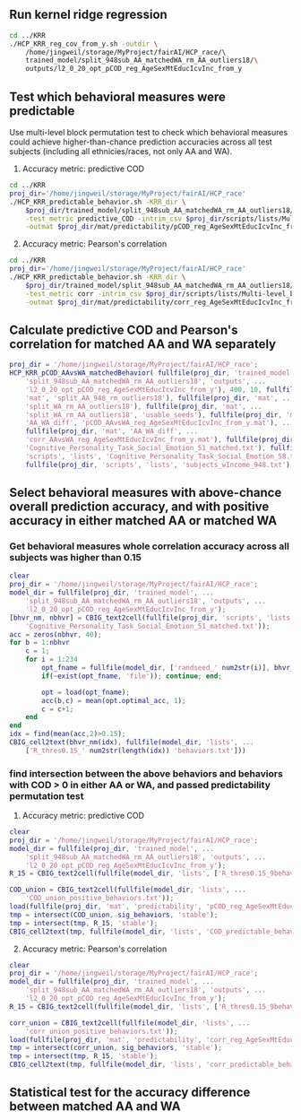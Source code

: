 ## Run kernel ridge regression

```bash
cd ../KRR
./HCP_KRR_reg_cov_from_y.sh -outdir \
    /home/jingweil/storage/MyProject/fairAI/HCP_race/\ 
    trained_model/split_948sub_AA_matchedWA_rm_AA_outliers18/\
    outputs/l2_0_20_opt_pCOD_reg_AgeSexMtEducIcvInc_from_y
```

## Test which behavioral measures were predictable

Use multi-level block permutation test to check which behavioral measures could achieve higher-than-chance prediction accuracies across all test subjects (including all ethnicies/races, not only AA and WA).

1. Accuracy metric: predictive COD

```bash
cd ../KRR
proj_dir='/home/jingweil/storage/MyProject/fairAI/HCP_race'
./HCP_KRR_predictable_behavior.sh -KRR_dir \
    $proj_dir/trained_model/split_948sub_AA_matchedWA_rm_AA_outliers18/outputs/l2_0_20_opt_pCOD_reg_AgeSexMtEducIcvInc_from_y \
    -test_metric predictive_COD -intrim_csv $proj_dir/scripts/lists/Multi-level_block_perm_948.csv \
    -outmat $proj_dir/mat/predictability/pCOD_reg_AgeSexMtEducIcvInc_from_y.mat
```

2. Accuracy metric: Pearson's correlation

```bash
cd ../KRR
proj_dir='/home/jingweil/storage/MyProject/fairAI/HCP_race'
./HCP_KRR_predictable_behavior.sh -KRR_dir \
    $proj_dir/trained_model/split_948sub_AA_matchedWA_rm_AA_outliers18/outputs/l2_0_20_opt_pCOD_reg_AgeSexMtEducIcvInc_from_y \
    -test_metric corr -intrim_csv $proj_dir/scripts/lists/Multi-level_block_perm_948.csv \
    -outmat $proj_dir/mat/predictability/corr_reg_AgeSexMtEducIcvInc_from_y.mat
```

## Calculate predictive COD and Pearson's correlation for matched AA and WA separately

```matlab
proj_dir = '/home/jingweil/storage/MyProject/fairAI/HCP_race';
HCP_KRR_pCOD_AAvsWA_matchedBehavior( fullfile(proj_dir, 'trained_model', ...
    'split_948sub_AA_matchedWA_rm_AA_outliers18', 'outputs', ...
    'l2_0_20_opt_pCOD_reg_AgeSexMtEducIcvInc_from_y'), 400, 10, fullfile(proj_dir, ...
    'mat', 'split_AA_948_rm_outliers18'), fullfile(proj_dir, 'mat', ...
    'split_WA_rm_AA_outliers18'), fullfile(proj_dir, 'mat', ...
    'split_WA_rm_AA_outliers18', 'usable_seeds'), fullfile(proj_dir, 'mat', ...
    'AA_WA_diff', 'pCOD_AAvsWA_reg_AgeSexMtEducIcvInc_from_y.mat'), ...
    fullfile(proj_dir, 'mat', 'AA_WA_diff', ...
    'corr_AAvsWA_reg_AgeSexMtEducIcvInc_from_y.mat'), fullfile(proj_dir, 'scripts', 'lists', ...
    'Cognitive_Personality_Task_Social_Emotion_51_matched.txt'), fullfile(proj_dir, ...
    'scripts', 'lists', 'Cognitive_Personality_Task_Social_Emotion_58.txt'), ...
    fullfile(proj_dir, 'scripts', 'lists', 'subjects_wIncome_948.txt') )
```

## Select behavioral measures with above-chance overall prediction accuracy, and with positive accuracy in either matched AA or matched WA

### Get behavioral measures whole correlation accuracy across all subjects was higher than 0.15

```matlab
clear
proj_dir = '/home/jingweil/storage/MyProject/fairAI/HCP_race';
model_dir = fullfile(proj_dir, 'trained_model', ...
    'split_948sub_AA_matchedWA_rm_AA_outliers18', 'outputs', ...
    'l2_0_20_opt_pCOD_reg_AgeSexMtEducIcvInc_from_y');
[bhvr_nm, nbhvr] = CBIG_text2cell(fullfile(proj_dir, 'scripts', 'lists', ...
    'Cognitive_Personality_Task_Social_Emotion_51_matched.txt'));
acc = zeros(nbhvr, 40);
for b = 1:nbhvr
    c = 1;
    for i = 1:234
        opt_fname = fullfile(model_dir, ['randseed_' num2str(i)], bhvr_nm{b}, ['final_result_' bhvr_nm{b} '.mat']);
        if(~exist(opt_fname, 'file')); continue; end;

        opt = load(opt_fname);
        acc(b,c) = mean(opt.optimal_acc, 1);
        c = c+1;
    end
end
idx = find(mean(acc,2)>0.15);
CBIG_cell2text(bhvr_nm(idx), fullfile(model_dir, 'lists', ...
    ['R_thres0.15_' num2str(length(idx)) 'behaviors.txt']))
```

### find intersection between the above behaviors and behaviors with COD > 0 in either AA or WA, and passed predictability permutation test

1. Accuracy metric: predictive COD

```matlab
clear
proj_dir = '/home/jingweil/storage/MyProject/fairAI/HCP_race';
model_dir = fullfile(proj_dir, 'trained_model', ...
    'split_948sub_AA_matchedWA_rm_AA_outliers18', 'outputs', ...
    'l2_0_20_opt_pCOD_reg_AgeSexMtEducIcvInc_from_y');
R_15 = CBIG_text2cell(fullfile(model_dir, 'lists', ['R_thres0.15_9behaviors.txt']));

COD_union = CBIG_text2cell(fullfile(model_dir, 'lists', ...
    'COD_union_positive_behaviors.txt'));
load(fullfile(proj_dir, 'mat', 'predictability', 'pCOD_reg_AgeSexMtEducIcvInc_from_y.mat'))
tmp = intersect(COD_union, sig_behaviors, 'stable');
tmp = intersect(tmp, R_15, 'stable');
CBIG_cell2text(tmp, fullfile(model_dir, 'lists', 'COD_predictable_behaviors.txt'))
```

2. Accuracy metric: Pearson's correlation

```matlab
clear
proj_dir = '/home/jingweil/storage/MyProject/fairAI/HCP_race';
model_dir = fullfile(proj_dir, 'trained_model', ...
    'split_948sub_AA_matchedWA_rm_AA_outliers18', 'outputs', ...
    'l2_0_20_opt_pCOD_reg_AgeSexMtEducIcvInc_from_y');
R_15 = CBIG_text2cell(fullfile(model_dir, 'lists', ['R_thres0.15_9behaviors.txt']));

corr_union = CBIG_text2cell(fullfile(model_dir, 'lists', ...
    'corr_union_positive_behaviors.txt'));
load(fullfile(proj_dir, 'mat', 'predictability', 'corr_reg_AgeSexMtEducIcvInc_from_y.mat'))
tmp = intersect(corr_union, sig_behaviors, 'stable');
tmp = intersect(tmp, R_15, 'stable');
CBIG_cell2text(tmp, fullfile(model_dir, 'lists', 'corr_predictable_behaviors.txt'))
```

## Statistical test for the accuracy difference between matched AA and WA
